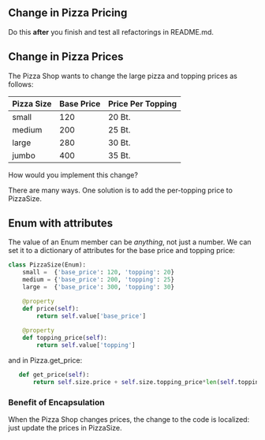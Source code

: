 ## Change in Pizza Pricing

Do this **after** you finish and test all refactorings in README.md.

## Change in Pizza Prices

The Pizza Shop wants to change the large pizza and topping prices as follows:

| Pizza Size  | Base Price | Price Per Topping  |
|-------------|------------|-------------|
| small       | 120        | 20 Bt.      |
| medium      | 200        | 25 Bt.      |
| large       | 280        | 30 Bt.      |
| jumbo       | 400        | 35 Bt.      |

How would you implement this change?

There are many ways. One solution is to add the per-topping price to PizzaSize.

## Enum with attributes

The value of an Enum member can be *anything*, not just a number. We can set it to a dictionary of attributes for the base price and topping price:
```python
class PizzaSize(Enum):
    small =  {'base_price': 120, 'topping': 20}
    medium = {'base_price': 200, 'topping': 25}
    large =  {'base_price': 300, 'topping': 30}

    @property
    def price(self):
        return self.value['base_price']
    
    @property
    def topping_price(self):
        return self.value['topping']
```

and in Pizza.get_price:
```python
   def get_price(self):
       return self.size.price + self.size.topping_price*len(self.toppings)
```

### Benefit of Encapsulation

When the Pizza Shop changes prices, the change to the code is localized: just update the prices in PizzaSize.
